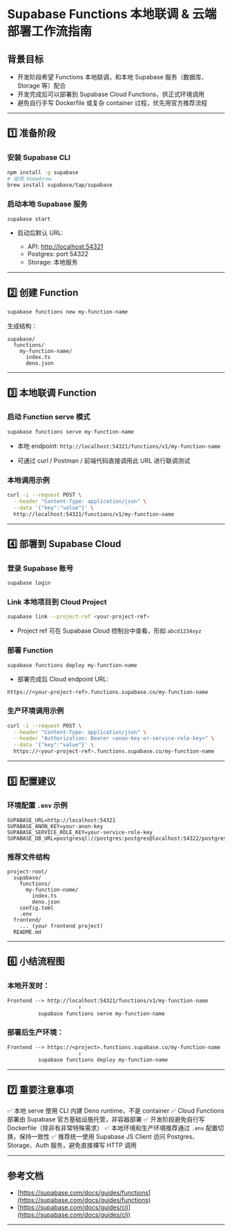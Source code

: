 # Supabase Functions 本地联调 & 云端部署工作流指南

## 背景目标

* 开发阶段希望 Functions 本地联调，和本地 Supabase 服务（数据库、Storage 等）配合
* 开发完成后可以部署到 Supabase Cloud Functions，供正式环境调用
* 避免自行手写 Dockerfile 或复杂 container 过程，优先用官方推荐流程

---

## 1️⃣ 准备阶段

### 安装 Supabase CLI

```bash
npm install -g supabase
# 或用 Homebrew
brew install supabase/tap/supabase
```

### 启动本地 Supabase 服务

```bash
supabase start
```

* 启动后默认 URL:

  * API: [http://localhost:54321](http://localhost:54321)
  * Postgres: port 54322
  * Storage: 本地服务

---

## 2️⃣ 创建 Function

```bash
supabase functions new my-function-name
```

生成结构：

```
supabase/
  functions/
    my-function-name/
      index.ts
      deno.json
```

---

## 3️⃣ 本地联调 Function

### 启动 Function serve 模式

```bash
supabase functions serve my-function-name
```

* 本地 endpoint:
  `http://localhost:54321/functions/v1/my-function-name`

* 可通过 curl / Postman / 前端代码直接调用此 URL 进行联调测试

### 本地调用示例

```bash
curl -i --request POST \
  --header "Content-Type: application/json" \
  --data '{"key":"value"}' \
  http://localhost:54321/functions/v1/my-function-name
```

---

## 4️⃣ 部署到 Supabase Cloud

### 登录 Supabase 账号

```bash
supabase login
```

### Link 本地项目到 Cloud Project

```bash
supabase link --project-ref <your-project-ref>
```

* Project ref 可在 Supabase Cloud 控制台中查看，形如 `abcd1234xyz`

### 部署 Function

```bash
supabase functions deploy my-function-name
```

* 部署完成后 Cloud endpoint URL:

```
https://<your-project-ref>.functions.supabase.co/my-function-name
```

### 生产环境调用示例

```bash
curl -i --request POST \
  --header "Content-Type: application/json" \
  --header "Authorization: Bearer <anon-key-or-service-role-key>" \
  --data '{"key":"value"}' \
  https://<your-project-ref>.functions.supabase.co/my-function-name
```

---

## 5️⃣ 配置建议

### 环境配置 `.env` 示例

```dotenv
SUPABASE_URL=http://localhost:54321
SUPABASE_ANON_KEY=your-anon-key
SUPABASE_SERVICE_ROLE_KEY=your-service-role-key
SUPABASE_DB_URL=postgresql://postgres:postgres@localhost:54322/postgres
```

### 推荐文件结构

```
project-root/
  supabase/
    functions/
      my-function-name/
        index.ts
        deno.json
    config.toml
    .env
  frontend/
    ... (your frontend project)
  README.md
```

---

## 6️⃣ 小结流程图

### 本地开发时：

```txt
Frontend --> http://localhost:54321/functions/v1/my-function-name
                       ↑
          supabase functions serve my-function-name
```

### 部署后生产环境：

```txt
Frontend --> https://<project>.functions.supabase.co/my-function-name
                       ↑
          supabase functions deploy my-function-name
```

---

## 7️⃣ 重要注意事项

✅ 本地 serve 使用 CLI 内建 Deno runtime，不是 container
✅ Cloud Functions 部署由 Supabase 官方基础设施托管，非容器部署
✅ 开发阶段避免自行写 Dockerfile（除非有非常特殊需求）
✅ 本地环境和生产环境推荐通过 `.env` 配置切换，保持一致性
✅ 推荐统一使用 Supabase JS Client 访问 Postgres、Storage、Auth 服务，避免直接裸写 HTTP 调用

---

## 参考文档

* [https://supabase.com/docs/guides/functions](https://supabase.com/docs/guides/functions)
* [https://supabase.com/docs/guides/cli](https://supabase.com/docs/guides/cli)

---
